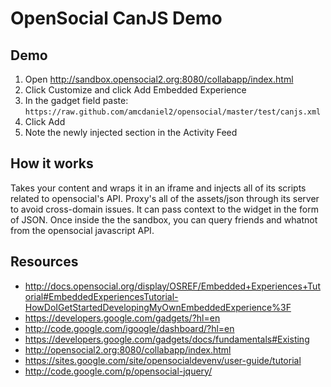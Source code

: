 OpenSocial CanJS Demo
==========

## Demo

1. Open http://sandbox.opensocial2.org:8080/collabapp/index.html
2. Click Customize and click Add Embedded Experience
3. In the gadget field paste: `https://raw.github.com/amcdaniel2/opensocial/master/test/canjs.xml`
4. Click Add
5. Note the newly injected section in the Activity Feed

## How it works

Takes your content and wraps it in an iframe and injects all of its scripts related
to opensocial's API.  Proxy's all of the assets/json through its server to avoid
cross-domain issues.  It can pass context to the widget in the form of JSON.
Once inside the the sandbox, you can query friends and whatnot from the opensocial
javascript API.

## Resources

- http://docs.opensocial.org/display/OSREF/Embedded+Experiences+Tutorial#EmbeddedExperiencesTutorial-HowDoIGetStartedDevelopingMyOwnEmbeddedExperience%3F
- https://developers.google.com/gadgets/?hl=en
- http://code.google.com/igoogle/dashboard/?hl=en
- https://developers.google.com/gadgets/docs/fundamentals#Existing
- http://opensocial2.org:8080/collabapp/index.html
- https://sites.google.com/site/opensocialdevenv/user-guide/tutorial
- http://code.google.com/p/opensocial-jquery/
